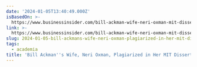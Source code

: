 ```yaml
---
date: '2024-01-05T13:40:49.000Z'
isBasedOn: >-
  https://www.businessinsider.com/bill-ackman-wife-neri-oxman-mit-dissertation-plagiarism-2024-1
link: >-
  https://www.businessinsider.com/bill-ackman-wife-neri-oxman-mit-dissertation-plagiarism-2024-1
slug: 2024-01-05-bill-ackmans-wife-neri-oxman-plagiarized-in-her-mit-dissertation
tags:
  - academia
title: 'Bill Ackman''s Wife, Neri Oxman, Plagiarized in Her MIT Dissertation'
---
```


